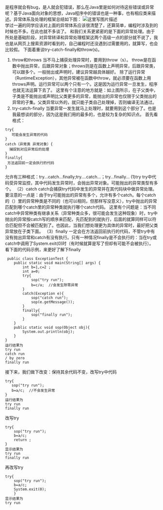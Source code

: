   是程序就会有bug，是人就会犯错误，那么在Java里是如何对待这些错误或异常呢？基于Java面向对象的思想，Java程序中的错误也是一种事，也有相应类来描述。异常体系及处理的框架总结如下图：
![这里写图片描述](http://img.blog.csdn.net/20150630112838394)    
  学过一遍的同学应该对上面的异常体系应该很清楚了，还算简单，编程时涉及到的时候也不多。在此也就不多谈了。
  和我们关系更紧密的是下面的异常处理。由于所处是基础阶段，对异常转译和异常处理框架这两个高级一点的部分就不说了，我也是从网页上搜索资源时看到的，自己编程时还没遇到过需要用的，就算写，也会比较假。
  下面着重谈try-catch-finally和throw(s)。
 1. throw和throws
    当不马上捕获处理异常时，要用到throw（s）。
    throw是在函数中抛出异常，后跟异常对象；throws则是在函数上声明异常，后跟异常类，可以跟多个。一般抛出或声明时，建议异常越具体越好。
    除了运行异常（RuntimeException），其他异常被在函数中throw，就必须要在函数上用throws声明。运行异常可以两个只有一个。这是因为运行异常一旦发生，程序也就无法运算下去了。
    这里有个注意的地方就是：如上图所示，在子父类中，子类是不能抛出或声明比父类更多的异常，能抛出的异常也仅限于父类抛出的异常的子集。父类异常以外的，就只能子类自己处理掉，否则编译无法通过。
 2. try-catch-finally
   当要异常一发生就马上处理时，就要用到这个部分了。也是我最想谈的部分，因为这是我们用的最多的，也是较为复杂的知识点。
   首先看格式：
```
try{
   可能会发生异常的代码
}
catch（异常类 异常对象）{
  捕捉到对应异常后的处理
}
finally{
 方法返回前一定会执行的代码
} 
```
允许有三种格式：try...catch...finally;try....catch...；try...finally...
  (1)try
   try中代码受异常监控，其中代码发生异常时，会抛出异常对象。可能抛出的异常类型有多个。
 （2）catch
    catch会捕获try代码中发生的异常并在其代码块中做异常处理。要注意的一点是：由于try可能抛出的异常有多个，允许有多个catch。每个catch的（）里的异常种类是不同的（也可以相同，但那样写没意义），try中抛出的异常匹配到哪个catch里的异常种类就执行哪个catch代码。
    这里有个问题是：当不同catch中异常种类有继承关系（异常种类众多，很可能会发生这种现象）时，try中抛出的异常按catch写的顺序来匹配，先匹配到的就执行，后面的就算同样可以符合匹配但不会被匹配到了。也因此，当我们想处理更为具体的异常时，最好把父类异常放在子类下面。
    （3）finally
    一定会在方法返回前执行的代码，不管try中有没有抛出异常和catch有没有执行。只有一种情况finally是不会执行的：当在try或catch中调用了System.exit(0)时（有时候就算是写了但却有可能不会被执行）。
    看下面的代码示例，来更好了解下finally
```
 public class ExceptionTest {
	public static void main(String[] args) {
		int b=1,c=2 ;
		int a=0;
		try{
		    sop("try run");
			b=c/a;  //会发生除零异常
		}
		catch(Exception e){
		    sop("catch run");
			sop(e.getMessage());	
		}
		finally{
			sop("finally run");
		}
	}
	public static void sop(Object obj){
		System.out.println(obj);
	}
} 
运行结果为
try run
catch run
/ by zero
finally run
```
接下来，我们做下改变：保持其余代码不变，改写try中代码 
```
try{
   sop("try run");
   b=a/c;  //不会发生异常
}
运行结果为
try run
finally run
```
改写try
```
try{
	sop("try run");
	b=a/c;
	return ;
}
显示结果为
try run
finally run
```
再改写try
```
try{
	sop("try run");
	b=a/c;
	System.exit(0);
	}
显示结果为
try run	
```

  


  

 

